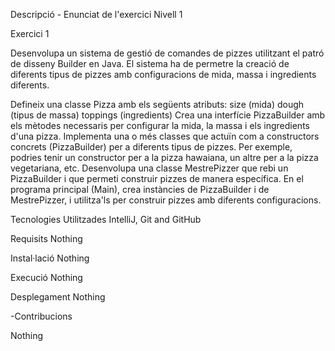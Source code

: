 Descripció - Enunciat de l'exercici Nivell 1

Exercici 1

Desenvolupa un sistema de gestió de comandes de pizzes utilitzant el patró de disseny Builder en Java. El sistema ha de permetre la creació de diferents tipus de pizzes amb configuracions de mida, massa i ingredients diferents.

Defineix una classe Pizza amb els següents atributs:
size (mida)
dough (tipus de massa)
toppings (ingredients)
Crea una interfície PizzaBuilder amb els mètodes necessaris per configurar la mida, la massa i els ingredients d'una pizza.
Implementa una o més classes que actuïn com a constructors concrets (PizzaBuilder) per a diferents tipus de pizzes. Per exemple, podries tenir un constructor per a la pizza hawaiana, un altre per a la pizza vegetariana, etc.
Desenvolupa una classe MestrePizzer que rebi un PizzaBuilder i que permeti construir pizzes de manera específica.
En el programa principal (Main), crea instàncies de PizzaBuilder i de MestrePizzer, i utilitza'ls per construir pizzes amb diferents configuracions.

Tecnologies Utilitzades IntelliJ, Git and GitHub

Requisits Nothing

Instal·lació Nothing

Execució Nothing

Desplegament Nothing

-Contribucions

Nothing
